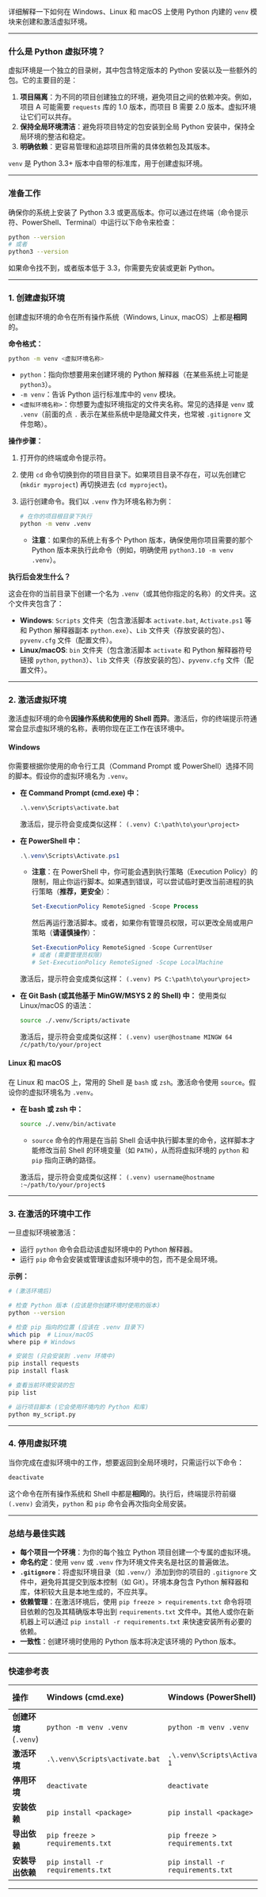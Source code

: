 详细解释一下如何在 Windows、Linux 和 macOS 上使用 Python 内建的 `venv` 模块来创建和激活虚拟环境。

---

### 什么是 Python 虚拟环境？

虚拟环境是一个独立的目录树，其中包含特定版本的 Python 安装以及一些额外的包。它的主要目的是：

1.  **项目隔离**：为不同的项目创建独立的环境，避免项目之间的依赖冲突。例如，项目 A 可能需要 `requests` 库的 1.0 版本，而项目 B 需要 2.0 版本。虚拟环境让它们可以共存。
2.  **保持全局环境清洁**：避免将项目特定的包安装到全局 Python 安装中，保持全局环境的整洁和稳定。
3.  **明确依赖**：更容易管理和追踪项目所需的具体依赖包及其版本。

`venv` 是 Python 3.3+ 版本中自带的标准库，用于创建虚拟环境。

---

### 准备工作

确保你的系统上安装了 Python 3.3 或更高版本。你可以通过在终端（命令提示符、PowerShell、Terminal）中运行以下命令来检查：

```bash
python --version
# 或者
python3 --version
```

如果命令找不到，或者版本低于 3.3，你需要先安装或更新 Python。

---

### 1. 创建虚拟环境

创建虚拟环境的命令在所有操作系统（Windows, Linux, macOS）上都是**相同**的。

**命令格式：**

```bash
python -m venv <虚拟环境名称>
```

*   `python`：指向你想要用来创建环境的 Python 解释器（在某些系统上可能是 `python3`）。
*   `-m venv`：告诉 Python 运行标准库中的 `venv` 模块。
*   `<虚拟环境名称>`：你想要为虚拟环境指定的文件夹名称。常见的选择是 `venv` 或 `.venv`（前面的点 `.` 表示在某些系统中是隐藏文件夹，也常被 `.gitignore` 文件忽略）。

**操作步骤：**

1.  打开你的终端或命令提示符。
2.  使用 `cd` 命令切换到你的项目目录下。如果项目目录不存在，可以先创建它 (`mkdir myproject`) 再切换进去 (`cd myproject`)。
3.  运行创建命令。我们以 `.venv` 作为环境名称为例：

    ```bash
    # 在你的项目根目录下执行
    python -m venv .venv
    ```

    *   **注意**：如果你的系统上有多个 Python 版本，确保使用你项目需要的那个 Python 版本来执行此命令（例如，明确使用 `python3.10 -m venv .venv`）。

**执行后会发生什么？**

这会在你的当前目录下创建一个名为 `.venv`（或其他你指定的名称）的文件夹。这个文件夹包含了：

*   **Windows**: `Scripts` 文件夹（包含激活脚本 `activate.bat`, `Activate.ps1` 等和 Python 解释器副本 `python.exe`）、`Lib` 文件夹（存放安装的包）、`pyvenv.cfg` 文件（配置文件）。
*   **Linux/macOS**: `bin` 文件夹（包含激活脚本 `activate` 和 Python 解释器符号链接 `python`, `python3`）、`lib` 文件夹（存放安装的包）、`pyvenv.cfg` 文件（配置文件）。

---

### 2. 激活虚拟环境

激活虚拟环境的命令**因操作系统和使用的 Shell 而异**。激活后，你的终端提示符通常会显示虚拟环境的名称，表明你现在正工作在该环境中。

#### **Windows**

你需要根据你使用的命令行工具（Command Prompt 或 PowerShell）选择不同的脚本。假设你的虚拟环境名为 `.venv`。

*   **在 Command Prompt (cmd.exe) 中：**

    ```cmd
    .\.venv\Scripts\activate.bat
    ```

    激活后，提示符会变成类似这样： `(.venv) C:\path\to\your\project>`

*   **在 PowerShell 中：**

    ```powershell
    .\.venv\Scripts\Activate.ps1
    ```

    *   **注意**：在 PowerShell 中，你可能会遇到执行策略（Execution Policy）的限制，阻止你运行脚本。如果遇到错误，可以尝试临时更改当前进程的执行策略（**推荐，更安全**）：
        ```powershell
        Set-ExecutionPolicy RemoteSigned -Scope Process
        ```
        然后再运行激活脚本。或者，如果你有管理员权限，可以更改全局或用户策略（**请谨慎操作**）：
        ```powershell
        Set-ExecutionPolicy RemoteSigned -Scope CurrentUser
        # 或者 (需要管理员权限)
        # Set-ExecutionPolicy RemoteSigned -Scope LocalMachine
        ```
    激活后，提示符会变成类似这样： `(.venv) PS C:\path\to\your\project>`

*   **在 Git Bash (或其他基于 MinGW/MSYS 2 的 Shell) 中：**
    使用类似 Linux/macOS 的语法：
    ```bash
    source ./.venv/Scripts/activate
    ```
    激活后，提示符会变成类似这样： `(.venv) user@hostname MINGW 64 /c/path/to/your/project`

#### **Linux 和 macOS**

在 Linux 和 macOS 上，常用的 Shell 是 `bash` 或 `zsh`。激活命令使用 `source`。假设你的虚拟环境名为 `.venv`。

*   **在 bash 或 zsh 中：**

    ```bash
    source ./.venv/bin/activate
    ```

    *   `source` 命令的作用是在当前 Shell 会话中执行脚本里的命令，这样脚本才能修改当前 Shell 的环境变量（如 `PATH`），从而将虚拟环境的 `python` 和 `pip` 指向正确的路径。

    激活后，提示符会变成类似这样： `(.venv) username@hostname :~/path/to/your/project$`

---

### 3. 在激活的环境中工作

一旦虚拟环境被激活：

*   运行 `python` 命令会启动该虚拟环境中的 Python 解释器。
*   运行 `pip` 命令会安装或管理该虚拟环境中的包，而不是全局环境。

**示例：**

```bash
# (激活环境后)

# 检查 Python 版本 (应该是你创建环境时使用的版本)
python --version

# 检查 pip 指向的位置 (应该在 .venv 目录下)
which pip  # Linux/macOS
where pip # Windows

# 安装包 (只会安装到 .venv 环境中)
pip install requests
pip install flask

# 查看当前环境安装的包
pip list

# 运行项目脚本 (它会使用环境内的 Python 和库)
python my_script.py
```

---

### 4. 停用虚拟环境

当你完成在虚拟环境中的工作，想要返回到全局环境时，只需运行以下命令：

```bash
deactivate
```

这个命令在所有操作系统和 Shell 中都是**相同**的。执行后，终端提示符前缀 `(.venv)` 会消失，`python` 和 `pip` 命令会再次指向全局安装。

---

### 总结与最佳实践

*   **每个项目一个环境**：为你的每个独立 Python 项目创建一个专属的虚拟环境。
*   **命名约定**：使用 `venv` 或 `.venv` 作为环境文件夹名是社区的普遍做法。
*   **`.gitignore`**：将虚拟环境目录（如 `.venv/`）添加到你的项目的 `.gitignore` 文件中，避免将其提交到版本控制（如 Git）。环境本身包含 Python 解释器和库，体积较大且是本地生成的，不应共享。
*   **依赖管理**：在激活环境后，使用 `pip freeze > requirements.txt` 命令将项目依赖的包及其精确版本导出到 `requirements.txt` 文件中。其他人或你在新机器上可以通过 `pip install -r requirements.txt` 来快速安装所有必要的依赖。
*   **一致性**：创建环境时使用的 Python 版本将决定该环境的 Python 版本。

---

### 快速参考表

| 操作                 | Windows (cmd.exe)                 | Windows (PowerShell)              | Linux / macOS (bash/zsh)          |
| :----------------- | :-------------------------------- | :-------------------------------- | :-------------------------------- |
| **创建环境** (`.venv`) | `python -m venv .venv`            | `python -m venv .venv`            | `python -m venv .venv`            |
| **激活环境**           | `.\.venv\Scripts\activate.bat`    | `.\.venv\Scripts\Activate.ps 1`   | `source ./.venv/bin/activate`     |
| **停用环境**           | `deactivate`                      | `deactivate`                      | `deactivate`                      |
| **安装依赖**           | `pip install <package>`           | `pip install <package>`           | `pip install <package>`           |
| **导出依赖**           | `pip freeze > requirements.txt`   | `pip freeze > requirements.txt`   | `pip freeze > requirements.txt`   |
| **安装导出依赖**         | `pip install -r requirements.txt` | `pip install -r requirements.txt` | `pip install -r requirements.txt` |

---
